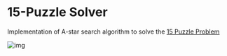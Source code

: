 # 15-Puzzle Solver
Implementation of A-star search algorithm to solve the [15 Puzzle Problem](https://en.wikipedia.org/wiki/15_puzzle)


![img](/15-puzzle-solver/img.JPG)
